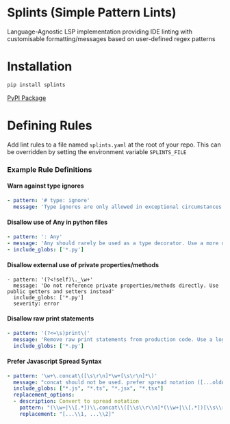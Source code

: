# Splints (Simple Pattern Lints)
Language-Agnostic LSP implementation providing IDE linting with customisable formatting/messages based on user-defined regex patterns

# Installation
```sh
pip install splints
```

[PyPI Package](https://pypi.org/project/splints)

# Defining Rules
Add lint rules to a file named `splints.yaml` at the root of your repo. This can be overridden by setting the environment variable `SPLINTS_FILE`


### Example Rule Definitions
#### Warn against type ignores
```yaml
- pattern: '# type: ignore'
  message: 'Type ignores are only allowed in exceptional circumstances'
```

#### Disallow use of Any in python files
```yaml
- pattern: ': Any'
- message: 'Any should rarely be used as a type decorator. Use a more descriptive type'
- include_globs: ['*.py']
```

#### Disallow external use of private properties/methods
```
- pattern: '(?<!self)\._\w+'
  message: 'Do not reference private properties/methods directly. Use public getters and setters instead'
  include_globs: ['*.py']
  severity: error
```

#### Disallow raw print statements
```yaml
- pattern: '(?<=\s)print\('
  message: 'Remove raw print statements from production code. Use a logger class instead'
  include_globs: ['*.py']
```

#### Prefer Javascript Spread Syntax
```yaml
- pattern: '\w+\.concat\([\s\r\n]*\w+[\s\r\n]*\)'
  message: "concat should not be used. prefer spread notation ([...oldArr, ...newValues])"
  include_globs: ["*.js", "*.ts", "*.jsx", "*.tsx"]
  replacement_options:
  - description: Convert to spread notation
    pattern: "(\\w+|\\[.*])\\.concat\\([\\s\\r\\n]*(\\w+|\\[.*])[\\s\\r\\n]*\\)"
    replacement: "[...\\1, ...\\2]"
```
